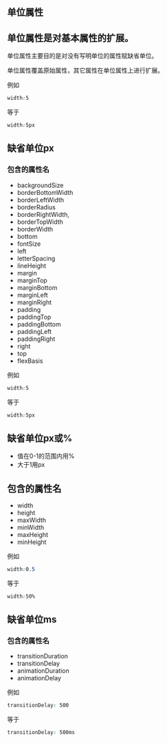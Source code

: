 <section class='chapter'>

# 单位属性

## 单位属性是对基本属性的扩展。

单位属性主要目的是对没有写明单位的属性赋缺省单位。

单位属性覆盖原始属性，其它属性在单位属性上进行扩展。

例如
```css
width:5 
```
等于
```css
width:5px 
```

<article>

## 缺省单位px

<section class="cols2">
<div>

### 包含的属性名

* backgroundSize
* borderBottomWidth
* borderLeftWidth
* borderRadius
* borderRightWidth,
* borderTopWidth
* borderWidth
* bottom
* fontSize
* left
* letterSpacing
* lineHeight
* margin
* marginTop
* marginBottom
* marginLeft
* marginRight
* padding
* paddingTop
* paddingBottom
* paddingLeft
* paddingRight
* right
* top
* flexBasis

</div>
<div>

例如
```css
width:5 
```
等于
```css
width:5px 
```

</div>

</section>

</article>

<article>

## 缺省单位px或%

* 值在0-1的范围内用%
* 大于1用px

<section class="cols2">
<div>

## 包含的属性名

* width
* height
* maxWidth
* minWidth
* maxHeight
* minHeight

</div>
<div>

例如
```css
width:0.5 
```
等于
```css
width:50% 
```

</div>

</section>

</article>

<article>

## 缺省单位ms


<section class="cols2">
<div>

### 包含的属性名

* transitionDuration
* transitionDelay
* animationDuration
* animationDelay

</div>
<div>

例如
```css
transitionDelay: 500 
```
等于
```css
transitionDelay: 500ms 
```

</div>

</section>

</article>
   

</section>